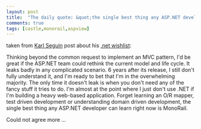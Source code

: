```yaml
---
layout: post
title:  "The daily quote: &quot;the single best thing any ASP.NET developer can learn right now is MonoRail&quot;"
comments: true
tags: [castle,monorail,aspview]
---
```



taken from [Karl Seguin](http://codebetter.com/blogs/karlseguin) post about his [.net wishlist](http://codebetter.com/blogs/karlseguin/archive/2007/06/15/my-net-wishlist.aspx):

Thinking beyond the common request to implement an MVC pattern, I'd be great if the ASP.NET team could rethink the current model and life cycle. It leaks badly in any complicated scenario. 6 years after its release, I still don't fully understand it, and I'm ready to bet that I'm in the overwhelming majority. The only time it doesn't leak is when you don't need any of the fancy stuff it tries to do. I'm almost at the point where I just don't use .NET if I'm building a heavy web-based application. Forget learning an O/R mapper, test driven development or understanding domain driven development, the single best thing any ASP.NET developer can learn right now is MonoRail.

Could not agree more ...

